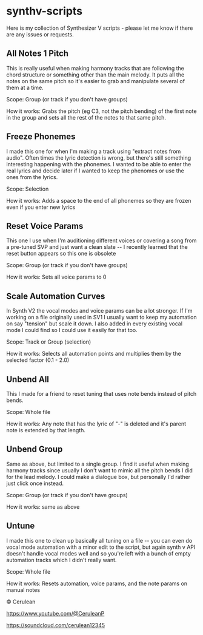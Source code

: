 # synthv-scripts

Here is my collection of Synthesizer V scripts - please let me know if there are any issues or requests.

## All Notes 1 Pitch
This is really useful when making harmony tracks that are following the chord structure or something other than the main melody. It puts all the notes on the same pitch so it's easier to grab and manipulate several of them at a time. 

Scope: Group (or track if you don't have groups)

How it works: Grabs the pitch (eg C3, not the pitch bending) of the first note in the group and sets all the rest of the notes to that same pitch. 

## Freeze Phonemes
I made this one for when I'm making a track using "extract notes from audio". Often times the lyric detection is wrong, but there's still something interesting happening with the phonemes. I wanted to be able to enter the real lyrics and decide later if I wanted to keep the phenomes or use the ones from the lyrics. 

Scope: Selection

How it works: Adds a space to the end of all phonemes so they are frozen even if you enter new lyrics

## Reset Voice Params
This one I use when I'm auditioning different voices or covering a song from a pre-tuned SVP and just want a clean slate -- I recently learned that the reset button appears so this one is obsolete

Scope: Group (or track if you don't have groups)

How it works: Sets all voice params to 0

## Scale Automation Curves
In Synth V2 the vocal modes and voice params can be a lot stronger. If I'm working on a file originally used in SV1 I usually want to keep my automation on say "tension" but scale it down. I also added in every existing vocal mode I could find so I could use it easily for that too. 

Scope: Track or Group (selection)

How it works: Selects all automation points and multiplies them by the selected factor (0.1 - 2.0)

## Unbend All
This I made for a friend to reset tuning that uses note bends instead of pitch bends.

Scope: Whole file

How it works: Any note that has the lyric of "-" is deleted and it's parent note is extended by that length. 

## Unbend Group
Same as above, but limited to a single group. I find it useful when making harmony tracks since usually I don't want to mimic all the pitch bends I did for the lead melody. I could make a dialogue box, but personally I'd rather just click once instead.

Scope: Group (or track if you don't have groups)

How it works: same as above

## Untune
I made this one to clean up basically all tuning on a file -- you can even do vocal mode automation with a minor edit to the script, but again synth v API doesn't handle vocal modes well and so you're left with a bunch of empty automation tracks which I didn't really want.

Scope: Whole file

How it works: Resets automation, voice params, and the note params on manual notes



© Cerulean

https://www.youtube.com/@CeruleanP

https://soundcloud.com/cerulean12345

